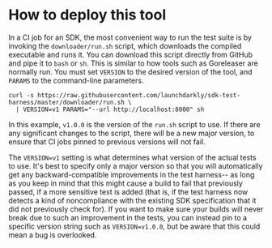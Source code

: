 # How to deploy this tool

In a CI job for an SDK, the most convenient way to run the test suite is by invoking the `downloader/run.sh` script, which downloads the compiled executable and runs it. You can download this script directly from GitHub and pipe it to `bash` or `sh`. This is similar to how tools such as Goreleaser are normally run. You must set `VERSION` to the desired version of the tool, and `PARAMS` to the command-line parameters.

```shell
curl -s https://raw.githubusercontent.com/launchdarkly/sdk-test-harness/master/downloader/run.sh \
  | VERSION=v1 PARAMS="--url http://localhost:8000" sh
```

In this example, `v1.0.0` is the version of the `run.sh` script to use. If there are any significant changes to the script, there will be a new major version, to ensure that CI jobs pinned to previous versions will not fail.

The `VERSION=v1` setting is what determines what version of the actual tests to use. It's best to specify only a major version so that you will automatically get any backward-compatible improvements in the test harness-- as long as you keep in mind that this might cause a build to fail that previously passed, if a more sensitive test is added (that is, if the test harness now detects a kind of noncompliance with the existing SDK specification that it did not previously check for). If you want to make sure your builds will never break due to such an improvement in the tests, you can instead pin to a specific version string such as `VERSION=v1.0.0`, but be aware that this could mean a bug is overlooked.
